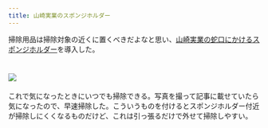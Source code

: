 ```yaml
---
title: 山崎実業のスポンジホルダー
---
```

掃除用品は掃除対象の近くに置くべきだよなと思い、[山崎実業の蛇口にかけるスポンジホルダー](https://www.amazon.co.jp/dp/B07MM4GC6P)を導入した。

![](https://lh3.googleusercontent.com/5pZYYm8ig2fG8FONI7-cAGqC3iEAnddkNb46m8fbKuPFi8IyJZVqIzIn6Sfwg1dUjFF_3X4zlgcpjIlUcNqJ7QtpcwIQS_5cfaXjVNGZuq_8G3B8UL1b05TEdUltFn4sGTDtC67x39aBdB2WReyty4RptEdOZ7DOsrzTz8kMx8PnJKsQuVRqLQPquDmT)
===================================================================================================================================================================================================================================

これで気になったときにいつでも掃除できる。写真を撮って記事に載せていたら気になったので、早速掃除した。こういうものを付けるとスポンジホルダー付近が掃除しにくくなるものだけど、これは引っ張るだけで外せて掃除しやすい。
